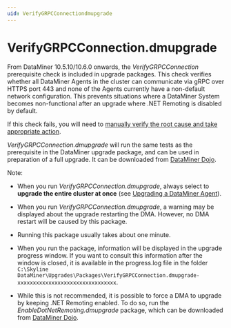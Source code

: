 ```yaml
---
uid: VerifyGRPCConnectiondmupgrade
---
```


# VerifyGRPCConnection.dmupgrade

From DataMiner 10.5.10/10.6.0 onwards<!-- RN 43506 -->, the *VerifyGRPCConnection* prerequisite check is included in upgrade packages. This check verifies whether all DataMiner Agents in the cluster can communicate via gRPC over HTTPS port 443 and none of the Agents currently have a non-default network configuration. This prevents situations where a DataMiner System becomes non-functional after an upgrade where .NET Remoting is disabled by default.

If this check fails, you will need to [manually verify the root cause and take appropriate action](xref:KI_Upgrade_fails_VerifyGRPCConnection_prerequisite).

*VerifyGRPCConnection.dmupgrade* will run the same tests as the prerequisite in the DataMiner upgrade package, and can be used in preparation of a full upgrade. It can be downloaded from [DataMiner Dojo](https://community.dataminer.services/download/verifygrpcconnection-dmupgrade/).

Note:

- When you run *VerifyGRPCConnection.dmupgrade*, always select to **upgrade the entire cluster at once** (see [Upgrading a DataMiner Agent](xref:Upgrading_a_DataMiner_Agent)).

- When you run *VerifyGRPCConnection.dmupgrade*, a warning may be displayed about the upgrade restarting the DMA. However, no DMA restart will be caused by this package.

- Running this package usually takes about one minute.

- When you run the package, information will be displayed in the upgrade progress window. If you want to consult this information after the window is closed, it is available in the progress.log file in the folder `C:\Skyline DataMiner\Upgrades\Packages\VerifyGRPCConnection.dmupgrade-xxxxxxxxxxxxxxxxxxxxxxxxxxxxxxxx`.

- While this is not recommended, it is possible to force a DMA to upgrade by keeping .NET Remoting enabled. To do so, run the *EnableDotNetRemoting.dmupgrade* package, which can be downloaded from [DataMiner Dojo](https://community.dataminer.services/download/enabledotnetremoting-dmupgrade/).
